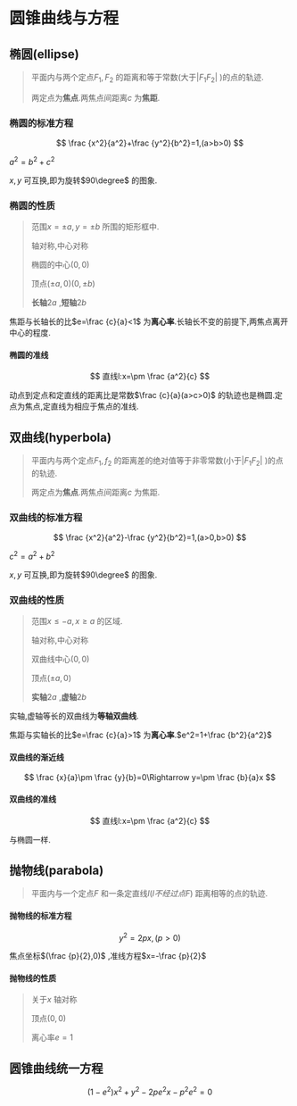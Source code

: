 # 圆锥曲线与方程

## 椭圆(ellipse)

> 平面内与两个定点$F_1,F_2$ 的距离和等于常数(大于$|F_1F_2|$ )的点的轨迹.
>
> 两定点为**焦点**.两焦点间距离$c$ 为**焦距**.

### 椭圆的标准方程

$$
\frac {x^2}{a^2}+\frac {y^2}{b^2}=1,(a>b>0)
$$

$a^2=b^2+c^2$ 

$x,y$ 可互换,即为旋转$90\degree$ 的图象.

### 椭圆的性质

> 范围$x= \pm a,y=\pm b$ 所围的矩形框中.
>
> 轴对称,中心对称
>
> 椭圆的中心$(0,0)$ 
>
> 顶点$(\pm a,0)(0,\pm b)$ 
>
> **长轴**$2a$ ,**短轴**$2b$ 

焦距与长轴长的比$e=\frac {c}{a}<1$ 为**离心率**.长轴长不变的前提下,两焦点离开中心的程度.

#### 椭圆的准线

$$
直线l:x=\pm \frac {a^2}{c}
$$

动点到定点和定直线的距离比是常数$\frac {c}{a}(a>c>0)$ 的轨迹也是椭圆.定点为焦点,定直线为相应于焦点的准线.

## 双曲线(hyperbola)

> 平面内与两个定点$F_1,f_2$ 的距离差的绝对值等于非零常数(小于$|F_1F_2|$ )的点的轨迹.
>
> 两定点为**焦点**.两焦点间距离$c$ 为焦距.

### 双曲线的标准方程

$$
\frac {x^2}{a^2}-\frac {y^2}{b^2}=1,(a>0,b>0)
$$

$c^2=a^2+b^2$ 

$x,y$ 可互换,即为旋转$90\degree$ 的图象.

### 双曲线的性质

> 范围$x\le -a,x\ge a$ 的区域.
>
> 轴对称,中心对称
>
> 双曲线中心$(0,0)$ 
>
> 顶点$(\pm a,0)$ 
>
> **实轴**$2a$ ,**虚轴**$2b$ 

实轴,虚轴等长的双曲线为**等轴双曲线**.

焦距与实轴长的比$e=\frac {c}{a}>1$ 为**离心率**.$e^2=1+\frac {b^2}{a^2}$ 

#### 双曲线的渐近线

$$
\frac {x}{a}\pm \frac {y}{b}=0\Rightarrow y=\pm \frac {b}{a}x
$$

#### 双曲线的准线

$$
直线l:x=\pm \frac {a^2}{c}
$$

与椭圆一样.

## 抛物线(parabola)

> 平面内与一个定点$F$ 和一条定直线$l(l不经过点F)$ 距离相等的点的轨迹.

#### 抛物线的标准方程

$$
y^2=2px,(p>0)
$$

焦点坐标$(\frac {p}{2},0)$ ,准线方程$x=-\frac {p}{2}$

#### 抛物线的性质

> 关于$x$ 轴对称
>
> 顶点$(0,0)$ 
>
> 离心率$e=1$ 

## 圆锥曲线统一方程

$$
(1-e^2)x^2+y^2-2pe^2x-p^2e^2=0
$$




